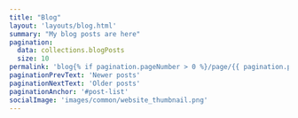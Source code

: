 ```yaml
---
title: "Blog"
layout: 'layouts/blog.html'
summary: "My blog posts are here"
pagination:
  data: collections.blogPosts
  size: 10
permalink: 'blog{% if pagination.pageNumber > 0 %}/page/{{ pagination.pageNumber }}{% endif %}/index.html'
paginationPrevText: 'Newer posts'
paginationNextText: 'Older posts'
paginationAnchor: '#post-list'
socialImage: 'images/common/website_thumbnail.png'
---
```

